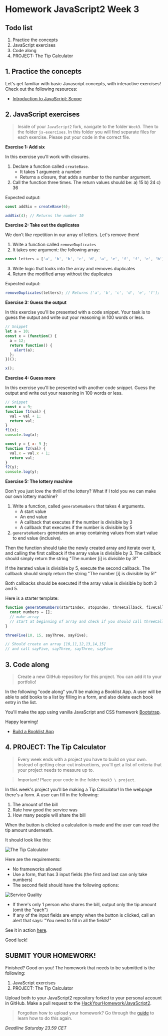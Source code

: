 # Homework JavaScript2 Week 3

## **Todo list**

1. Practice the concepts
2. JavaScript exercises
3. Code along
4. PROJECT: The Tip Calculator

## **1. Practice the concepts**

Let's get familiar with basic Javascript concepts, with interactive exercises! Check out the following resources:

- [Introduction to JavaScript: Scope](https://www.codecademy.com/courses/introduction-to-javascript/lessons/scope/exercises/scope)

## **2. JavaScript exercises**

> Inside of your `JavaScript2` fork, navigate to the folder `Week3`. Then to the folder `js-exercises`. In this folder you will find separate files for each exercise. Please put your code in the correct file.

**Exercise 1: Add six**

In this exercise you'll work with closures.

1. Declare a function called `createBase`.
   - It takes 1 argument: a number
   - Returns a closure, that adds a number to the number argument.
2. Call the function three times. The return values should be:
   a) 15
   b) 24
   c) 36

Expected output:

```js
const addSix = createBase(6);

addSix(4); // Returns the number 10
```

**Exercise 2: Take out the duplicates**

We don't like repetition in our array of letters. Let's remove them!

1. Write a function called `removeDuplicates`
2. It takes one argument: the following array:

```js
const letters = ['a', 'b', 'b', 'c', 'd', 'a', 'e', 'f', 'f', 'c', 'b'];
```

3. Write logic that looks into the array and removes duplicates
4. Return the modified array without the duplicates

Expected output:

```js
removeDuplicates(letters); // Returns ['a', 'b', 'c', 'd', 'e', 'f'];
```

**Exercise 3: Guess the output**

In this exercise you'll be presented with a code snippet. Your task is to guess the output and write out your reasoning in 100 words or less.

```js
// Snippet
let a = 10;
const x = (function() {
  a = 12;
  return function() {
    alert(a);
  };
})();

x();
```

**Exercise 4: Guess more**

In this exercise you'll be presented with another code snippet. Guess the output and write out your reasoning in 100 words or less.

```js
// Snippet
const x = 9;
function f1(val) {
  val = val + 1;
  return val;
}
f1(x);
console.log(x);

const y = { x: 9 };
function f2(val) {
  val.x = val.x + 1;
  return val;
}
f2(y);
console.log(y);
```

**Exercise 5: The lottery machine**

Don't you just love the thrill of the lottery? What if I told you we can make our own lottery machine?

1. Write a function, called `generateNumbers` that takes 4 arguments.
   - A start value
   - An end value
   - A callback that executes if the number is divisible by 3
   - A callback that executes if the number is divisible by 5
2. `generateNumbers` generates an array containing values from start value to end value (inclusive).

Then the function should take the newly created array and iterate over it, and calling the first callback if the array value is divisible by 3. The callback should simply return the string "The number [i] is divisible by 3!"

If the iterated value is divisible by 5, execute the second callback. The callback should simply return the string "The number [i] is divisible by 5!"

Both callbacks should be executed if the array value is divisible by both 3 and 5.

Here is a starter template:

```js
function generateNumbers(startIndex, stopIndex, threeCallback, fiveCallback) {
  const numbers = [];
  // make array
  // start at beginning of array and check if you should call threeCallback or fiveCallback or go on to next
}

threeFive(10, 15, sayThree, sayFive);

// Should create an array [10,11,12,13,14,15]
// and call sayFive, sayThree, sayThree, sayFive
```

## **3. Code along**

> Create a new GitHub repository for this project. You can add it to your portfolio!

In the following "code along" you'll be making a Booklist App. A user will be able to add books to a list by filling in a form, and also delete each book entry in the list.

You'll make the app using vanilla JavaScript and CSS framework [Bootstrap](https://www.getbootstrap.com).

Happy learning!

- [Build a Booklist App](https://www.youtube.com/watch?v=JaMCxVWtW58)

## **4. PROJECT: The Tip Calculator**

> Every week ends with a project you have to build on your own. Instead of getting clear-cut instructions, you'll get a list of criteria that your project needs to measure up to.

> Important! Place your code in the folder `Week3 \ project`.

In this week's project you'll be making a Tip Calculator! In the webpage there's a form. A user can fill in the following:

1. The amount of the bill
2. Rate how good the service was
3. How many people will share the bill

When the button is clicked a calculation is made and the user can read the tip amount underneath.

It should look like this:

![The Tip Calculator](../assets/tipcalculator.png)

Here are the requirements:

- No frameworks allowed
- Use a form, that has 3 input fields (the first and last can only take numbers)
- The second field should have the following options:

![Service Quality](../assets/servicequality.png)

- If there's only 1 person who shares the bill, output only the tip amount (omit the "each")
- If any of the input fields are empty when the button is clicked, call an alert that says: "You need to fill in all the fields!"

See it in action [here](https://tipcalculator-sandbox.mxapps.io/).

Good luck!

## **SUBMIT YOUR HOMEWORK!**

Finished? Good on you! The homework that needs to be submitted is the following:

1. JavaScript exercises
2. PROJECT: The Tip Calculator

Upload both to your JavaScript2 repository forked to your personal account in GitHub. Make a pull request to the [HackYourHomework/JavaScript2](https://www.github.com/hackyourhomework/javascript2).

> Forgotten how to upload your homework? Go through the [guide](../hand-in-homework-guide.md) to learn how to do this again.

_Deadline Saturday 23.59 CET_
